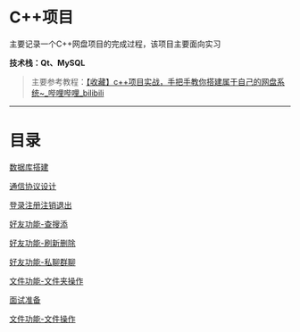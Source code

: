 # C++项目

主要记录一个C++网盘项目的完成过程，该项目主要面向实习

**技术栈：Qt、MySQL**

> 主要参考教程：[【收藏】c++项目实战，手把手教你搭建属于自己的网盘系统~_哔哩哔哩_bilibili](https://www.bilibili.com/video/BV1bR4y1774v?p=2&spm_id_from=pageDriver&vd_source=9abbc05576cd3bb02674558403865122)
> 

---

# 目录

[数据库搭建](C++%E9%A1%B9%E7%9B%AE%2026c2299de7a04180a1e04de71a356590/%E6%95%B0%E6%8D%AE%E5%BA%93%E6%90%AD%E5%BB%BA%200cc0836814e0469893776816ed32ea4a.md)

[通信协议设计](C++%E9%A1%B9%E7%9B%AE%2026c2299de7a04180a1e04de71a356590/%E9%80%9A%E4%BF%A1%E5%8D%8F%E8%AE%AE%E8%AE%BE%E8%AE%A1%2011112d51f3f14ec5bb7630428a83cdb2.md)

[登录注册注销退出](C++%E9%A1%B9%E7%9B%AE%2026c2299de7a04180a1e04de71a356590/%E7%99%BB%E5%BD%95%E6%B3%A8%E5%86%8C%E6%B3%A8%E9%94%80%E9%80%80%E5%87%BA%20862e80c56d854944a740fabeaa951bbd.md)

[好友功能-查搜添](C++%E9%A1%B9%E7%9B%AE%2026c2299de7a04180a1e04de71a356590/%E5%A5%BD%E5%8F%8B%E5%8A%9F%E8%83%BD-%E6%9F%A5%E6%90%9C%E6%B7%BB%206fbcc88f9a984703944c18e949003dfd.md)

[好友功能-刷新删除](C++%E9%A1%B9%E7%9B%AE%2026c2299de7a04180a1e04de71a356590/%E5%A5%BD%E5%8F%8B%E5%8A%9F%E8%83%BD-%E5%88%B7%E6%96%B0%E5%88%A0%E9%99%A4%20d2eb3efc91d24b689fce62d2e808c9cc.md)

[好友功能-私聊群聊](C++%E9%A1%B9%E7%9B%AE%2026c2299de7a04180a1e04de71a356590/%E5%A5%BD%E5%8F%8B%E5%8A%9F%E8%83%BD-%E7%A7%81%E8%81%8A%E7%BE%A4%E8%81%8A%20ff4b61e4a863404a87ffa506432e3191.md)

[文件功能-文件夹操作](C++%E9%A1%B9%E7%9B%AE%2026c2299de7a04180a1e04de71a356590/%E6%96%87%E4%BB%B6%E5%8A%9F%E8%83%BD-%E6%96%87%E4%BB%B6%E5%A4%B9%E6%93%8D%E4%BD%9C%20991642dc50604a4cbf039da1493120be.md)

[面试准备](C++%E9%A1%B9%E7%9B%AE%2026c2299de7a04180a1e04de71a356590/%E9%9D%A2%E8%AF%95%E5%87%86%E5%A4%87%201f98b80218c64dc28ae09d8f3f5bd6a6.md)

[文件功能-文件操作](C++%E9%A1%B9%E7%9B%AE%2026c2299de7a04180a1e04de71a356590/%E6%96%87%E4%BB%B6%E5%8A%9F%E8%83%BD-%E6%96%87%E4%BB%B6%E6%93%8D%E4%BD%9C%2064af97eadd2b4c858dc4c88df8be66dc.md)